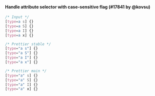 #### Handle attribute selector with case-sensitive flag (#17841 by @kovsu)

<!-- prettier-ignore -->
```css
/* Input */
[type=a s] {}
[type=a S] {}
[type=a I] {}
[type=a x] {}

/* Prettier stable */
[type="a s"] {}
[type="a S"] {}
[type="a I"] {}
[type="a x"] {}

/* Prettier main */
[type="a" s] {}
[type="a" S] {}
[type="a" I] {}
[type="a" x] {}
```
